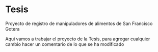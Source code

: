 # Tesis
Proyecto de registro de manipuladores de alimentos de San Francisco Gotera
 
 Aqui vamos a trabajar el proyecto de la Tesis, para agregar cualquier cambio hacer un comentario de lo que se ha modificado
